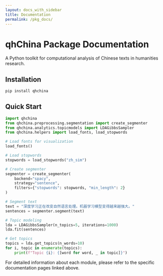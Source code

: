 ```yaml
---
layout: docs_with_sidebar
title: Documentation
permalink: /pkg_docs/
---
```


# qhChina Package Documentation

A Python toolkit for computational analysis of Chinese texts in humanities research.

## Installation

```bash
pip install qhchina
```

## Quick Start

```python
import qhchina
from qhchina.preprocessing.segmentation import create_segmenter
from qhchina.analytics.topicmodels import LDAGibbsSampler
from qhchina.helpers import load_fonts, load_stopwords

# Load fonts for visualization
load_fonts()

# Load stopwords
stopwords = load_stopwords("zh_sim")

# Create segmenter
segmenter = create_segmenter(
    backend="spacy",
    strategy="sentence",
    filters={"stopwords": stopwords, "min_length": 2}
)

# Segment text
text = "深度学习正在改变自然语言处理。机器学习模型变得越来越强大。"
sentences = segmenter.segment(text)

# Topic modeling
lda = LDAGibbsSampler(n_topics=5, iterations=1000)
lda.fit(sentences)

# Get topics
topics = lda.get_topics(n_words=10)
for i, topic in enumerate(topics):
    print(f"Topic {i}: {[word for word, _ in topic]}")
```

For detailed information about each module, please refer to the specific documentation pages linked above.
